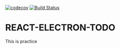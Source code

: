 [![codecov](https://codecov.io/gh/kokutaro/react-electron-todo/branch/master/graph/badge.svg)](https://codecov.io/gh/kokutaro/react-electron-todo)
[![Build Status](https://travis-ci.org/kokutaro/react-electron-todo.png)](https://travis-ci.org/kokutaro/react-electron-todo)

# REACT-ELECTRON-TODO
This is practice
